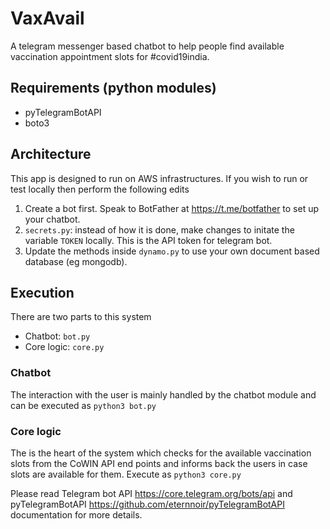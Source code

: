 # VaxAvail
A telegram messenger based chatbot to help people find available vaccination appointment slots for #covid19india.

## Requirements (python modules)
- pyTelegramBotAPI
- boto3 

## Architecture
This app is designed to run on AWS infrastructures. If you wish to run or test locally then perform the following edits 
1. Create a bot first. Speak to BotFather at https://t.me/botfather to set up your chatbot. 
2. `secrets.py`: instead of how it is done, make changes to initate the variable `TOKEN` locally. This is the API token for telegram bot. 
3. Update the methods inside `dynamo.py` to use your own document based database (eg mongodb).

## Execution
There are two parts to this system
- Chatbot: `bot.py`
- Core logic: `core.py`

### Chatbot
The interaction with the user is mainly handled by the chatbot module and can be executed as 
`python3 bot.py` 

### Core logic
The is the heart of the system which checks for the available vaccination slots from the CoWIN API end points and informs back the users in case slots are available for them. Execute as `python3 core.py`

Please read Telegram bot API https://core.telegram.org/bots/api and pyTelegramBotAPI https://github.com/eternnoir/pyTelegramBotAPI documentation for more details.
